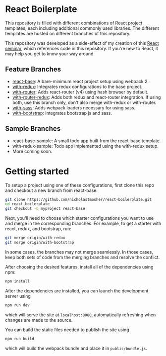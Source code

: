 # React Boilerplate

This repository is filled with different combinations of React project
templates, each including additional commonly used libraries. The different
templates are hosted on different branches of this repository.

This repository was developed as a side-effect of my creation of this
[React seminar](http://slides.com/nicholastmosher/react-redux-and-router#/),
which references code in this repository. If you're new to React, it may help
you get to know your way around.

## Feature Branches

* [react-base](https://github.com/nicholastmosher/react-boilerplate/tree/react-base):
  A bare-minimum react project setup using webpack 2.
* [with-redux](https://github.com/nicholastmosher/react-boilerplate/tree/with-redux):
  Integrates redux configurations to the base project.
* [with-router](https://github.com/nicholastmosher/react-boilerplate/tree/with-router):
  Adds react-router (v4) using hash browser by default.
* [with-router-redux](https://github.com/nicholastmosher/react-boilerplate/tree/with-router-redux):
  Adds both redux and react-router integration. If using
  both, use this branch only, don't also merge with-redux or with-router.
* [with-sass](https://github.com/nicholastmosher/react-boilerplate/tree/with-sass):
  Adds webpack loaders necessary for using sass.
* [with-bootstrap](https://github.com/nicholastmosher/react-boilerplate/tree/with-bootstrap):
  Integrates bootstrap js and sass.

## Sample Branches

* react-base-sample: A small todo app built from the react-base template.
* with-redux-sample: Todo app implemented using the with-redux setup.
* More coming soon.

# Getting started

To setup a project using one of these configurations, first clone this repo
and checkout a new branch from react-base:

```bash
git clone https://github.com/nicholastmosher/react-boilerplate.git
cd react-boilerplate
git checkout -b myproject react-base
```

Next, you'll need to choose which starter configurations you want to use and
merge in the corresponding branches. For example, to get a starter with
react, redux, and bootstrap, run:

```bash
git merge origin/with-redux
git merge origin/with-bootstrap
```

In some cases, the branches may not merge seamlessly. In those cases, keep both
sets of code from the merging branches and resolve the conflict.

After choosing the desired features, install all of the dependencies using npm:

```bash
npm install
```

After the dependencies are installed, you can launch the development server using

```bash
npm run dev
```

which will serve the site at `localhost:8080`, automatically refreshing when
changes are made to the source.

You can build the static files needed to publish the site using

```bash
npm run build
```

which will build the webpack bundle and place it in `public/bundle.js`.
